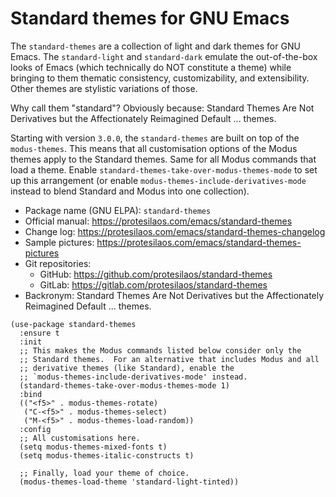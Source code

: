 # Standard themes for GNU Emacs

The `standard-themes` are a collection of light and dark themes for
GNU Emacs. The `standard-light` and `standard-dark` emulate the
out-of-the-box looks of Emacs (which technically do NOT constitute a
theme) while bringing to them thematic consistency, customizability,
and extensibility. Other themes are stylistic variations of those.

Why call them "standard"? Obviously because: Standard Themes Are Not
Derivatives but the Affectionately Reimagined Default ... themes.

Starting with version `3.0.0`, the `standard-themes` are built on top of the
`modus-themes`. This means that all customisation options of the Modus
themes apply to the Standard themes. Same for all Modus commands that load a
theme. Enable `standard-themes-take-over-modus-themes-mode` to set up this
arrangement (or enable `modus-themes-include-derivatives-mode` instead
to blend Standard and Modus into one collection).

+ Package name (GNU ELPA): `standard-themes`
+ Official manual: <https://protesilaos.com/emacs/standard-themes>
+ Change log: <https://protesilaos.com/emacs/standard-themes-changelog>
+ Sample pictures: <https://protesilaos.com/emacs/standard-themes-pictures>
+ Git repositories:
  + GitHub: <https://github.com/protesilaos/standard-themes>
  + GitLab: <https://gitlab.com/protesilaos/standard-themes>
+ Backronym: Standard Themes Are Not Derivatives but the
  Affectionately Reimagined Default ... themes.

```elisp
(use-package standard-themes
  :ensure t
  :init
  ;; This makes the Modus commands listed below consider only the
  ;; Standard themes.  For an alternative that includes Modus and all
  ;; derivative themes (like Standard), enable the
  ;; `modus-themes-include-derivatives-mode' instead.
  (standard-themes-take-over-modus-themes-mode 1)
  :bind
  (("<f5>" . modus-themes-rotate)
   ("C-<f5>" . modus-themes-select)
   ("M-<f5>" . modus-themes-load-random))
  :config
  ;; All customisations here.
  (setq modus-themes-mixed-fonts t)
  (setq modus-themes-italic-constructs t)

  ;; Finally, load your theme of choice.
  (modus-themes-load-theme 'standard-light-tinted))
```
